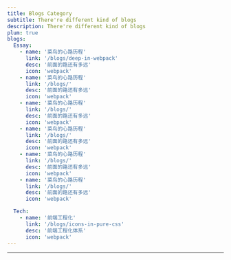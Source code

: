 ```yaml
---
title: Blogs Category
subtitle: There're different kind of blogs
description: There're different kind of blogs
plum: true
blogs:
  Essay:
    - name: '菜鸟的心路历程'
      link: '/blogs/deep-in-webpack'
      desc: '前面的路还有多远'
      icon: 'webpack'
    - name: '菜鸟的心路历程'
      link: '/blogs/'
      desc: '前面的路还有多远'
      icon: 'webpack'
    - name: '菜鸟的心路历程'
      link: '/blogs/'
      desc: '前面的路还有多远'
      icon: 'webpack'
    - name: '菜鸟的心路历程'
      link: '/blogs/'
      desc: '前面的路还有多远'
      icon: 'webpack'
    - name: '菜鸟的心路历程'
      link: '/blogs/'
      desc: '前面的路还有多远'
      icon: 'webpack'
    - name: '菜鸟的心路历程'
      link: '/blogs/'
      desc: '前面的路还有多远'
      icon: 'webpack'

  Tech:
    - name: '前端工程化'
      link: '/blogs/icons-in-pure-css'
      desc: '前端工程化体系'
      icon: 'webpack'
---
```


***
<Category :categories=frontmatter.blogs />

